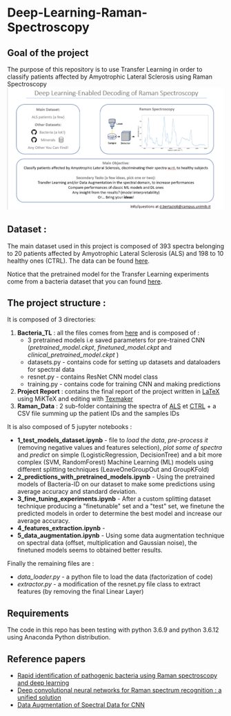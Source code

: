 # Deep-Learning-Raman-Spectroscopy

## Goal of the project
The purpose of this repository is to use Transfer Learning in order to classify patients affected by Amyotrophic Lateral Sclerosis using Raman Spectroscopy
![Project Presentation](https://github.com/nsgln/Deep-Learning-Raman-Spectroscopy/blob/main/ProjectPresentation.png)


## Dataset :
The main dataset used in this project is composed of 393 spectra belonging to 20 patients
affected by Amyotrophic Lateral Sclerosis (ALS) and 198 to 10 healthy ones (CTRL).
The data can be found [here](https://github.com/nsgln/Deep-Learning-Raman-Spectroscopy/tree/main/Raman_Data).

Notice that the pretrained model for the Transfer Learning experiments come from a bacteria dataset that you can found [here](https://github.com/csho33/bacteria-ID/blob/master/data/data.md).

## The project structure :
It is composed of 3 directories:
1) **Bacteria_TL** : all the files comes from [here](https://github.com/csho33/bacteria-ID) and is composed of : 
    - 3 pretrained models i.e saved parameters for pre-trained CNN (*pretrained_model.ckpt*, *finetuned_model.ckpt* and *clinical_pretrained_model.ckpt* )
    - datasets.py - contains code for setting up datasets and dataloaders for spectral data
    - resnet.py - contains ResNet CNN model class
    - training.py - contains code for training CNN and making predictions
2) **Project Report** : contains the final report of the project written in [LaTeX](https://www.latex-project.org/) using  MiKTeX and editing with [Texmaker](https://www.xm1math.net/texmaker/)
3) **Raman_Data** : 2 sub-folder containing the spectra of [ALS](https://github.com/nsgln/Deep-Learning-Raman-Spectroscopy/tree/main/Raman_Data/ALS) et [CTRL](https://github.com/nsgln/Deep-Learning-Raman-Spectroscopy/tree/main/Raman_Data/CTRL) + a CSV file summing up the patient IDs and the samples IDs

It is also composed of 5 jupyter notebooks :
 - **1_test_models_dataset.ipynb** - file to *load the data*, *pre-process it* (removing negative values and features selection), *plot some of spectra* and *predict* on simple (LogisticRegression, DecisionTree) and a bit more complex (SVM, RandomForest) Machine Learning (ML) models using different splitting techniques (LeaveOneGroupOut and GroupKFold)
 - **2_predictions_with_pretrained_models.ipynb** - Using the pretrained models of Bacteria-ID on our dataset to make some predictions using average accuracy and standard deviation.
 - **3_fine_tuning_experiments.ipynb** - After a custom splitting dataset technique producing a "finetunable" set and a "test" set, we finetune the predicted models in order to determine the best model and increase our average accuracy.
 - **4_features_extraction.ipynb** -
 - **5_data_augmentation.ipynb** - Using some data augmentation technique on spectral data (offset, multiplication and Gaussian noise), the finetuned models seems to obtained better results.


Finally the remaining files are :
 - *data_loader.py* - a python file to load the data (factorization of code)
 - *extractor.py* - a modification of the resnet.py file class to extract features (by removing the final Linear Layer)
    
    
## Requirements

The code in this repo has been testing with python 3.6.9 and python 3.6.12 using Anaconda Python distribution.

## Reference papers
- [Rapid identification of pathogenic bacteria using Raman spectroscopy and deep learning](https://www.nature.com/articles/s41467-019-12898-9)
- [Deep convolutional neural networks for Raman spectrum recognition : a unified solution](https://pubs.rsc.org/en/content/articlelanding/2017/an/c7an01371j#!divAbstract)
- [Data Augmentation of Spectral Data for CNN](https://arxiv.org/pdf/1710.01927.pdf)

